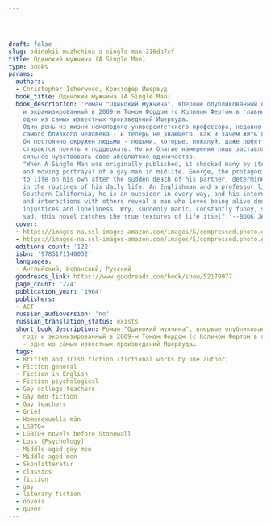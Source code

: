 ```yaml
---




draft: false
slug: odinokii-muzhchina-a-single-man-316da7cf
title: Одинокий мужчина (A Single Man)
type: books
params:
  authors:
  - Christopher Isherwood, Кристофер Ишервуд
  book_title: Одинокий мужчина (A Single Man)
  book_description: 'Роман "Одинокий мужчина", впервые опубликованный в 1964 году
    и экранизированный в 2009-м Томом Фордом (с Колином Фертом в главной роли), -
    одно из самых известных произведений Ишервуда.
    Один день из жизни немолодого университетского профессора, недавно потерявшего
    самого близкого человека - и теперь не знающего, как и зачем жить дальше.
    Он постоянно окружен людьми - людьми, которые, пожалуй, даже любят его и уж точно
    стараются понять и поддержать. Но их благие намерения лишь заставляют его тем
    сильнее чувствовать свое абсолютное одиночество.
    "When A Single Man was originally published, it shocked many by its frank, sympathetic,
    and moving portrayal of a gay man in midlife. George, the protagonist, is adjusting
    to life on his own after the sudden death of his partner, determined to persist
    in the routines of his daily life. An Englishman and a professor living in suburban
    Southern California, he is an outsider in every way, and his internal reflections
    and interactions with others reveal a man who loves being alive despite everyday
    injustices and loneliness. Wry, suddenly manic, constantly funny, surprisingly
    sad, this novel catches the true textures of life itself."--BOOK JACKET.'
  cover:
  - https://images-na.ssl-images-amazon.com/images/S/compressed.photo.goodreads.com/books/1646305232i/16842.jpg
  - https://images-na.ssl-images-amazon.com/images/S/compressed.photo.goodreads.com/books/1569950915l/52179977.jpg
  editions count: '122'
  isbn: '9785171140052'
  languages:
  - Английский, Испанский, Русский
  goodreads_link: https://www.goodreads.com/book/show/52179977
  page_count: '224'
  publication_year: '1964'
  publishers:
  - АСТ
  russian_audioversion: 'no'
  russian_translation_status: exists
  short_book_description: Роман "Одинокий мужчина", впервые опубликованный в 1964
    году и экранизированный в 2009-м Томом Фордом (с Колином Фертом в главной роли),
    - одно из самых известных произведений Ишервуда…
  tags:
  - British and irish fiction (fictional works by one author)
  - Fiction general
  - Fiction in English
  - Fiction psychological
  - Gay college teachers
  - Gay men fiction
  - Gay teachers
  - Grief
  - Homosexuella män
  - LGBTQ+
  - LGBTQ+ novels before Stonewall
  - Loss (Psychology)
  - Middle-aged gay men
  - Middle-aged men
  - Skönlitteratur
  - classics
  - fiction
  - gay
  - literary fiction
  - novels
  - queer
---
```

